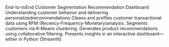 End-to-toEnd CUstomer Segmentation Recommendation Dashboard
Understanding customer behavior and delivering personalizedrecommendations 
Cleans and profiles customer transactional data using RFM (Recency-Frequency-Monetary)analysis.
Segments customers via K-Means clustering.
Generates product recommendations using collaborative filtering.
Presents insights in an interactive dashboard—either in Python (Streamlit)
